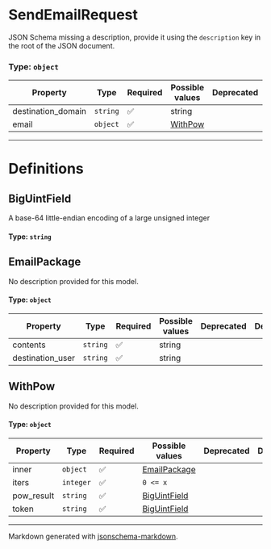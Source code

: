 # SendEmailRequest

JSON Schema missing a description, provide it using the `description` key in the root of the JSON document.

### Type: `object`

| Property | Type | Required | Possible values | Deprecated | Default | Description | Examples |
| -------- | ---- | -------- | --------------- | ---------- | ------- | ----------- | -------- |
| destination_domain | `string` | ✅ | string |  |  |  |  |
| email | `object` | ✅ | [WithPow](#withpow) |  |  |  |  |


---

# Definitions

## BigUintField

A base-64 little-endian encoding of a large unsigned integer

#### Type: `string`

## EmailPackage

No description provided for this model.

#### Type: `object`

| Property | Type | Required | Possible values | Deprecated | Default | Description | Examples |
| -------- | ---- | -------- | --------------- | ---------- | ------- | ----------- | -------- |
| contents | `string` | ✅ | string |  |  |  |  |
| destination_user | `string` | ✅ | string |  |  |  |  |

## WithPow

No description provided for this model.

#### Type: `object`

| Property | Type | Required | Possible values | Deprecated | Default | Description | Examples |
| -------- | ---- | -------- | --------------- | ---------- | ------- | ----------- | -------- |
| inner | `object` | ✅ | [EmailPackage](#emailpackage) |  |  |  |  |
| iters | `integer` | ✅ | `0 <= x ` |  |  |  |  |
| pow_result | `string` | ✅ | [BigUintField](#biguintfield) |  |  |  |  |
| token | `string` | ✅ | [BigUintField](#biguintfield) |  |  |  |  |


---

Markdown generated with [jsonschema-markdown](https://github.com/elisiariocouto/jsonschema-markdown).
